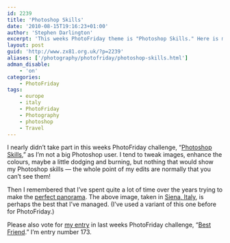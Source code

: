```yaml
---
id: 2239
title: 'Photoshop Skills'
date: '2010-08-15T19:16:23+01:00'
author: 'Stephen Darlington'
excerpt: 'This weeks PhotoFriday theme is "Photoshop Skills." Here is my entry.'
layout: post
guid: 'http://www.zx81.org.uk/?p=2239'
aliases: ['/photography/photofriday/photoshop-skills.html']
adman_disable:
    - 'on'
categories:
    - PhotoFriday
tags:
    - europe
    - italy
    - PhotoFriday
    - Photography
    - photoshop
    - Travel
---
```


I nearly didn’t take part in this weeks PhotoFriday challenge, “[Photoshop Skills](http://www.photofriday.com/archives/challenge/001006.php),” as I’m not a big Photoshop user. I tend to tweak images, enhance the colours, maybe a little dodging and burning, but nothing that would show my Photoshop skills — the whole point of my edits are normally that you can’t see them!

Then I remembered that I’ve spent quite a lot of time over the years trying to make the [perfect panorama](http://www.zx81.org.uk/photography/adventures-with-panoramas.html). The above image, taken in [Siena, Italy](http://www.zx81.org.uk/travel/siena-tuscany-italy.html), is perhaps the best that I’ve managed. (I’ve used a variant of this one before for PhotoFriday.)

Please also vote for [my entry](http://www.zx81.org.uk/photography/photofriday/best-friend.html) in last weeks PhotoFriday challenge, “[Best Friend](http://www.photofriday.com/linkviewer.php?id=1004).” I’m entry number 173.